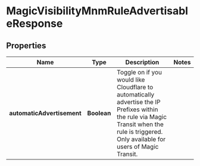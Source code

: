 

# MagicVisibilityMnmRuleAdvertisableResponse


## Properties

| Name | Type | Description | Notes |
|------------ | ------------- | ------------- | -------------|
|**automaticAdvertisement** | **Boolean** | Toggle on if you would like Cloudflare to automatically advertise the IP Prefixes within the rule via Magic Transit when the rule is triggered. Only available for users of Magic Transit. |  |



